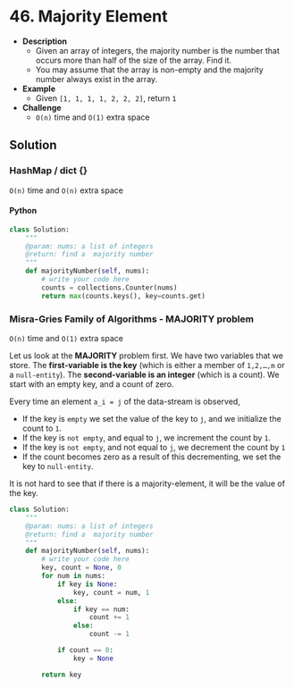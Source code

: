# 46. Majority Element

- **Description**
    - Given an array of integers, the majority number is the number that occurs more than half of the size of the array. Find it.
    - You may assume that the array is non-empty and the majority number always exist in the array.
- **Example**
    - Given `[1, 1, 1, 1, 2, 2, 2]`, return `1`
- **Challenge**
    - `O(n)` time and `O(1)` extra space

## Solution

### HashMap / dict {}

`O(n)` time and `O(n)` extra space

#### Python

```python
class Solution:
    """
    @param: nums: a list of integers
    @return: find a  majority number
    """
    def majorityNumber(self, nums):
        # write your code here
        counts = collections.Counter(nums)
        return max(counts.keys(), key=counts.get)
```

### Misra-Gries Family of Algorithms - MAJORITY problem

`O(n)` time and `O(1)` extra space

Let us look at the **MAJORITY** problem first. We have two variables that we store. The **first-variable is the key** (which is either a member of `1,2,…,m` or a `null-entity`). The **second-variable is an integer** (which is a count). We start with an empty key, and a count of zero.

Every time an element `a_i = j` of the data-stream is observed,

- If the key is `empty` we set the value of the key to `j`, and we initialize the count to `1`.
- If the key is `not empty`, and equal to `j`, we increment the count by `1`.
- If the key is `not empty`, and not equal to `j`, we decrement the count by `1`
- If the count becomes zero as a result of this decrementing, we set the key to `null-entity`.

It is not hard to see that if there is a majority-element, it will be the value of the key.

```python
class Solution:
    """
    @param: nums: a list of integers
    @return: find a  majority number
    """
    def majorityNumber(self, nums):
        # write your code here
        key, count = None, 0
        for num in nums:
            if key is None:
                key, count = num, 1
            else:
                if key == num:
                    count += 1
                else:
                    count -= 1

            if count == 0:
                key = None

        return key
```
